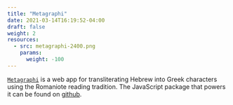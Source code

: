 ```yaml
---
title: "Metagraphi"
date: 2021-03-14T16:19:52-04:00
draft: false
weight: 2
resources:
  - src: metagraphi-2400.png
    params:
      weight: -100
---
```


[`Metagraphi`](https://charlesloder.github.io/metagraphi) is a web app for transliterating Hebrew into Greek characters using the Romaniote reading tradition.
The JavaScript package that powers it can be found on [github](https://github.com/charlesLoder/metagraphi).
